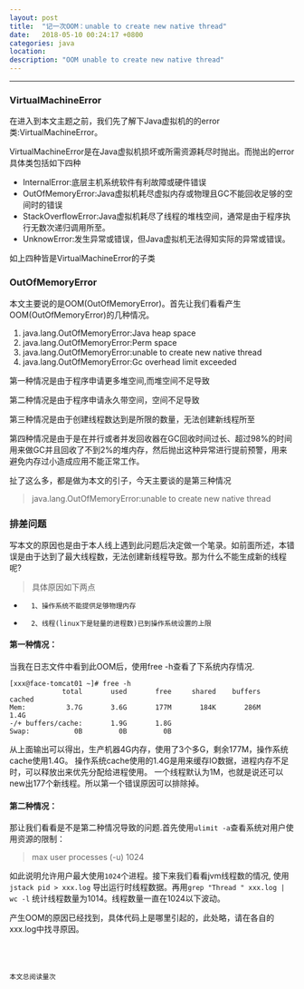 ```yaml
---
layout: post
title:  "记一次OOM：unable to create new native thread"
date:   2018-05-10 00:24:17 +0800
categories: java
location: 
description: "OOM unable to create new native thread"
---
```

---

### VirtualMachineError
在进入到本文主题之前，我们先了解下Java虚拟机的的error类:VirtualMachineError。

VirtualMachineError是在Java虚拟机损坏或所需资源耗尽时抛出。而抛出的error具体类包括如下四种
>
- InternalError:底层主机系统软件有利故障或硬件错误
- OutOfMemoryError:Java虚拟机耗尽虚拟内存或物理且GC不能回收足够的空间时的错误
- StackOverflowError:Java虚拟机耗尽了线程的堆栈空间，通常是由于程序执行无数次递归调用所至。
- UnknowError:发生异常或错误，但Java虚拟机无法得知实际的异常或错误。

如上四种皆是VirtualMachineError的子类

### OutOfMemoryError
本文主要说的是OOM(OutOfMemoryError)。首先让我们看看产生OOM(OutOfMemoryError)的几种情况。
>
1. java.lang.OutOfMemoryError:Java heap space
2. java.lang.OutOfMemoryError:Perm space
3. java.lang.OutOfMemoryError:unable to create new native thread
4. java.lang.OutOfMemoryError:Gc overhead limit exceeded

第一种情况是由于程序申请更多堆空间,而堆空间不足导致

第二种情况是由于程序申请永久带空间，空间不足导致

第三种情况是由于创建线程数达到是所限的数量，无法创建新线程所至

第四种情况是由于是在并行或者并发回收器在GC回收时间过长、超过98%的时间用来做GC并且回收了不到2%的堆内存，然后抛出这种异常进行提前预警，用来避免内存过小造成应用不能正常工作。

扯了这么多，都是做为本文的引子，今天主要谈的是第三种情况
> java.lang.OutOfMemoryError:unable to create new native thread

### 排差问题
写本文的原因也是由于本人线上遇到此问题后决定做一个笔录。如前面所述，本错误是由于达到了最大线程数，无法创建新线程导致。那为什么不能生成新的线程呢?
>    具体原因如下两点
-	    1、操作系统不能提供足够物理内存
-		2、线程(linux下是轻量的进程数)已到操作系统设置的上限
		
#### 第一种情况：
当我在日志文件中看到此OOM后，使用free -h查看了下系统内存情况.
```
[xxx@face-tomcat01 ~]# free -h
             total       used       free     shared    buffers     cached
Mem:          3.7G       3.6G       177M       184K       286M       1.4G
-/+ buffers/cache:       1.9G       1.8G
Swap:           0B         0B         0B
```
从上面输出可以得出，生产机器4G内存，使用了3个多G，剩余177M，操作系统cache使用1.4G。	操作系统cache使用的1.4G是用来缓存IO数据，进程内存不足时，可以释放出来优先分配给进程使用。
一个线程默认为1M，也就是说还可以new出177个新线程。所以第一个错误原因可以排除掉。

#### 第二种情况：
那让我们看看是不是第二种情况导致的问题.首先使用```ulimit -a```查看系统对用户使用资源的限制：

>  max user processes              (-u) 1024

如此说明允许用户最大使用```1024```个进程。接下来我们看看jvm线程数的情况,
使用```jstack pid > xxx.log``` 导出运行时线程数据。再用```grep "Thread " xxx.log | wc -l``` 统计线程数量为1014。线程数量一直在1024以下波动。

产生OOM的原因已经找到，具体代码上是哪里引起的，此处略，请在各自的xxx.log中找寻原因。
<br>
<br>
<br>
<br>


>
  <small>本文总阅读量<span id="busuanzi_value_page_pv"></span>次</small>
